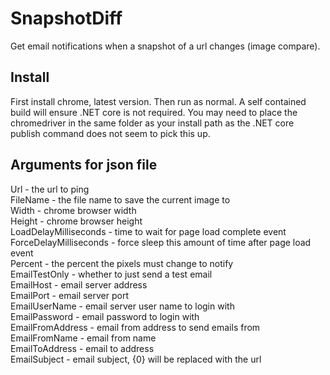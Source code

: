 # SnapshotDiff
Get email notifications when a snapshot of a url changes (image compare).

## Install
First install chrome, latest version. Then run as normal. A self contained build will ensure .NET core is not required.
You may need to place the chromedriver in the same folder as your install path as the .NET core publish command does not seem to pick this up.

## Arguments for json file

Url - the url to ping  
FileName - the file name to save the current image to  
Width - chrome browser width  
Height - chrome browser height  
LoadDelayMilliseconds - time to wait for page load complete event  
ForceDelayMilliseconds - force sleep this amount of time after page load event  
Percent - the percent the pixels must change to notify  
EmailTestOnly - whether to just send a test email  
EmailHost - email server address  
EmailPort - email server port  
EmailUserName - email server user name to login with  
EmailPassword - email password to login with  
EmailFromAddress - email from address to send emails from  
EmailFromName - email from name  
EmailToAddress - email to address  
EmailSubject - email subject, {0} will be replaced with the url  

